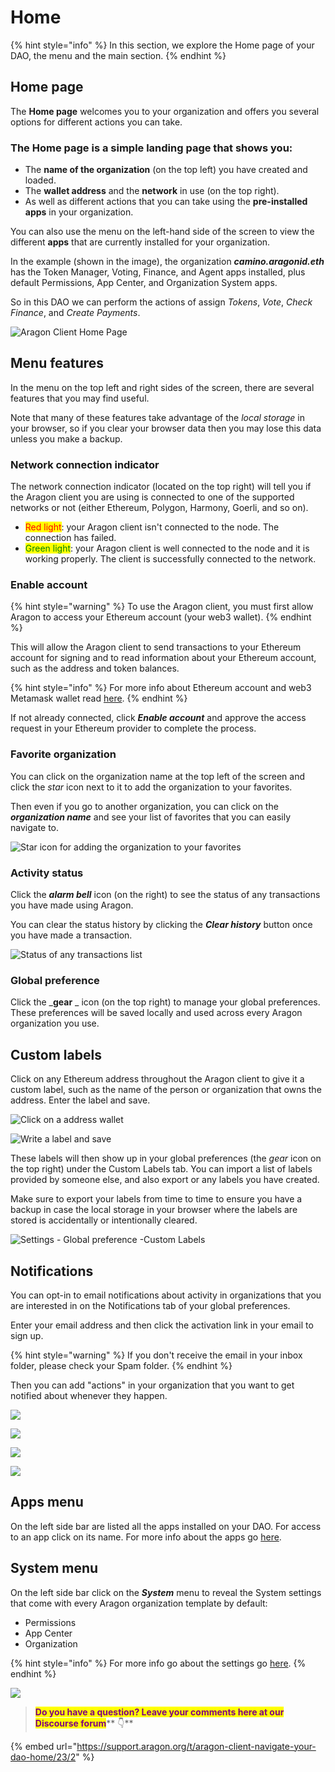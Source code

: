 # Home

{% hint style="info" %}
In this section, we explore the Home page of your DAO, the menu and the main section.
{% endhint %}

## Home page

The **Home page** welcomes you to your organization and offers you several options for different actions you can take.

### The Home page is a simple landing page that shows you:

* The **name of the organization** (on the top left) you have created and loaded.
* The **wallet address** and the **network** in use (on the top right).
* As well as different actions that you can take using the **pre-installed apps** in your organization.

You can also use the menu on the left-hand side of the screen to view the different **apps** that are currently installed for your organization.

In the example (shown in the image), the organization _**camino.aragonid.eth**_ has the Token Manager, Voting, Finance, and Agent apps installed, plus default Permissions, App Center, and Organization System apps.

So in this DAO we can perform the actions of assign _Tokens_, _Vote_, _Check Finance_, and _Create Payments_.

![Aragon Client Home Page](https://d33v4339jhl8k0.cloudfront.net/docs/assets/5c98a4fe0428633d2cf3fcf7/images/5d86746c04286364bc8f65bf/file-xfmyJqyDNO.png)

## Menu features

In the menu on the top left and right sides of the screen, there are several features that you may find useful.

Note that many of these features take advantage of the _local storage_ in your browser, so if you clear your browser data then you may lose this data unless you make a backup.

### Network connection indicator

The network connection indicator (located on the top right) will tell you if the Aragon client you are using is connected to one of the supported networks or not (either Ethereum, Polygon, Harmony, Goerli, and so on).

* <mark style="color:red;">Red light</mark>: your Aragon client isn't connected to the node. The connection has failed.
* <mark style="color:green;">Green light</mark>: your Aragon client is well connected to the node and it is working properly. The client is successfully connected to the network.

### Enable account

{% hint style="warning" %}
To use the Aragon client, you must first allow Aragon to access your Ethereum account (your web3 wallet).
{% endhint %}

This will allow the Aragon client to send transactions to your Ethereum account for signing and to read information about your Ethereum account, such as the address and token balances.

{% hint style="info" %}
For more info about Ethereum account and web3 Metamask wallet read [here](../../set-up-metamask/).
{% endhint %}

If not already connected, click _**Enable account**_ and approve the access request in your Ethereum provider to complete the process.

### Favorite organization

You can click on the organization name at the top left of the screen and click the _star_ icon next to it to add the organization to your favorites.

Then even if you go to another organization, you can click on the _**organization name**_ and see your list of favorites that you can easily navigate to.

![Star icon for adding the organization to your favorites](https://d33v4339jhl8k0.cloudfront.net/docs/assets/5c98a4fe0428633d2cf3fcf7/images/5d8674e82c7d3a7e9ae174a3/file-nGxht8KRpF.png)

### Activity status

Click the _**alarm bell**_ icon (on the right) to see the status of any transactions you have made using Aragon.

You can clear the status history by clicking the _**Clear history**_ button once you have made a transaction.

![Status of any transactions list](https://d33v4339jhl8k0.cloudfront.net/docs/assets/5c98a4fe0428633d2cf3fcf7/images/5d8674fd2c7d3a7e9ae174a4/file-Bb4iqf37Ue.png)

### Global preference

Click the \_**gear** \_ icon (on the top right) to manage your global preferences. These preferences will be saved locally and used across every Aragon organization you use.

## **Custom labels**

Click on any Ethereum address throughout the Aragon client to give it a custom label, such as the name of the person or organization that owns the address. Enter the label and save.

![Click on a address wallet](<../../../.gitbook/assets/Schermata 2022-02-04 alle 15.20.25.png>)

![Write a label and save](<../../../.gitbook/assets/Schermata 2022-02-04 alle 15.19.17.png>)

These labels will then show up in your global preferences (the _gear_ icon on the top right) under the Custom Labels tab. You can import a list of labels provided by someone else, and also export or any labels you have created.

Make sure to export your labels from time to time to ensure you have a backup in case the local storage in your browser where the labels are stored is accidentally or intentionally cleared.

![Settings - Global preference -Custom Labels](<../../../.gitbook/assets/Schermata 2022-02-04 alle 15.26.22.png>)

## **Notifications**

You can opt-in to email notifications about activity in organizations that you are interested in on the Notifications tab of your global preferences.

Enter your email address and then click the activation link in your email to sign up.

{% hint style="warning" %}
If you don't receive the email in your inbox folder, please check your Spam folder.
{% endhint %}

Then you can add "actions" in your organization that you want to get notified about whenever they happen.

![](<../../../.gitbook/assets/Schermata 2022-02-04 alle 15.33.22.png>)

![](<../../../.gitbook/assets/Schermata 2022-02-04 alle 15.35.56.png>)

![](../../../.gitbook/assets/file-gVxhisVskv.png)

![](../../../.gitbook/assets/file-zm2zN621Oj.png)

## **Apps menu**

On the left side bar are listed all the apps installed on your DAO. For access to an app click on its name. For more info about the apps go [here](what-are-apps/).

## **System menu**

On the left side bar click on the _**System**_ menu to reveal the System settings that come with every Aragon organization template by default:

* Permissions
* App Center
* Organization

{% hint style="info" %}
For more info go about the settings go [here](system-setting/).
{% endhint %}

![](https://d33v4339jhl8k0.cloudfront.net/docs/assets/5c98a4fe0428633d2cf3fcf7/images/5d86746c04286364bc8f65bf/file-xfmyJqyDNO.png)

> <mark style="color:purple;">**Do you have a question? Leave your comments here at our Discourse forum**</mark>** 👇**

{% embed url="https://support.aragon.org/t/aragon-client-navigate-your-dao-home/23/2" %}

